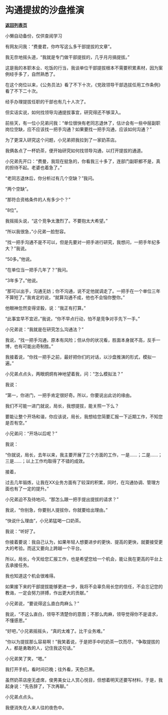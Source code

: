 # 沟通提拔的沙盘推演

[**返回列表页**](/gzh/费曼的小茶馆)

小懒自动备份，仅供查阅学习

有网友问我：“费曼君，你咋写这么多干部提拔的文章”。

  

我无奈地摇头道，“我就是专门做干部提拔的，几乎月月搞提拔。”

  

这是我的本职本业、吃饭的行当，我谈单位干部提拔根本不需要积累素材，因为案例经手多了，自然熟悉了。

  

在这个岗位以来，《公务员法》看了不下十次，《党政领导干部选拔任用工作条例》看了不下二十次。

  

经手办理提拔任职的干部也有几十人次了。

  

但实话实说，如何找领导沟通提拔事宜，研究得还不够深入。

  

前些天，有一位小兄弟问我：“单位很快有老同志退休了，估计会有一些中层副职岗位空缺，应不应该找一把手沟通？如果要找一把手沟通，应该如何沟通？”

  

为了更深入研究这个问题，小兄弟把我拉到了一家奶茶店。

  

我俩各点了一杯奶茶，便开始研究如何找领导沟通，以打开提拔的通道。

  

小兄弟先开口：“费曼，我现在挺急的，你看我三十多了，连部门副职都不是，真的担待不起。老婆也着急了。”

  

“老同志退休后，你分析过有几个空缺？”我问。

  

“两个空缺”。

  

“那符合资格条件的人有多少个？”

  

“8位”。

  

我摇摇头说，“这个竞争太激烈了。不要抱太大希望。”

  

“所以我很急，”小兄弟一脸愁容。

  

“找一把手沟通不是不可以，但是先要对一把手进行研究，我想问，一把手年纪多大？”我说。

  

“50多。”他说。

  

“在单位当一把手几年了？”我问。

  

“3年多了。”他说。

  

“那可以出手，沟通无妨；你不沟通，说不定他就调走了。一把手在一个单位三年不算短了。”我肯定的说，“就算沟通不成，他也不会恼你整你。”

  

他眼神忽然变得坚毅，说：“我正有打算。”

  

“此事宜早不宜迟，”我说，“你不早点行动，怕不是竞争对手先下一手。”

  

小兄弟说：“我就是在研究怎么沟通法？”

  

我说，“找一把手沟通，原本有风险；但从你的状况看，胜面本身就不高，反手一博，也有可能出奇制胜。”

  

我接着说，“你找一把手之前，最好把你们的对话，以沙盘推演的形式，模拟一遍。”

  

小兄弟点点头，两眼炯炯有神地望着我，问：“怎么模拟法？”

  

我说：

  

“第一，你进门，一把手肯定很好奇。所以，你要说出此访的缘由。

  

我们不可能一进门就说，局长，我想提拔，能关照一下么？

  

要能让整个开场和谐，你应该说，局长，我想给您简要汇报一下近期工作，不知您是否有空。”

  

小兄弟问：“开场以后呢？”

  

我说：

  

“你就说，局长，去年以来，我主要开展了三个方面的工作，一是……；二是……；三是……；以上工作均取得了不错的成效。

  

接着，

  

过去几年锻炼，让我在XX业务方面有了较深的积累，同时，在沟通协调、管理方面也有了一定的提升。”

  

小兄弟迫不及待地问，“那怎么跟一把手提出提拔的请求？”

  

我说，“你别急，你要别人提拔你，你就要给出理由。”

  

“快说什么理由”，小兄弟猛喝一口奶茶。

  

我说：“听好了。

  

你接着要说：我自己认为，如果年轻人想要进步的更快、提高的更快，就要接受更大的考验。而这又要向上跨越一个平台。

  

所以，局长，今天给您汇报工作，也是希望您给一个机会，能让我在更高的平台上去承接任务。

  

我也知道这个机会很难得。

  

如果接下来的干部提拔能够更进一步，我将不会辜负局长您的信任，不会忘记您的教诲，一定会努力拼搏，作出更大的贡献。”

  

小兄弟说，“要说得这么直白肉麻么？”

  

我说，“不这么直白，领导不清楚你的意图；不那么肉麻，领导觉得你不是请求，不懂感恩。”

  

“好吧，”小兄弟摇摇头，“真的太难了。比干业务难。”

  

“你以为提拔那么容易啊！”我笑着说，于是把手中的奶茶一饮而尽，“争取提拔的人，都是勇敢的人，记住我这句话。”

  

小兄弟笑了笑，“嗯。”

  

我打开手机，看时间已晚；往外看，天色已黑。

  

虽然奶茶店座无虚席，俊男美女让人赏心悦目，但想着明天还要写材料，于是，我起身说：“先告辞了，下次再聊。”

  

小兄弟点点头。

  

我便消失在人来人往的夜色中。


